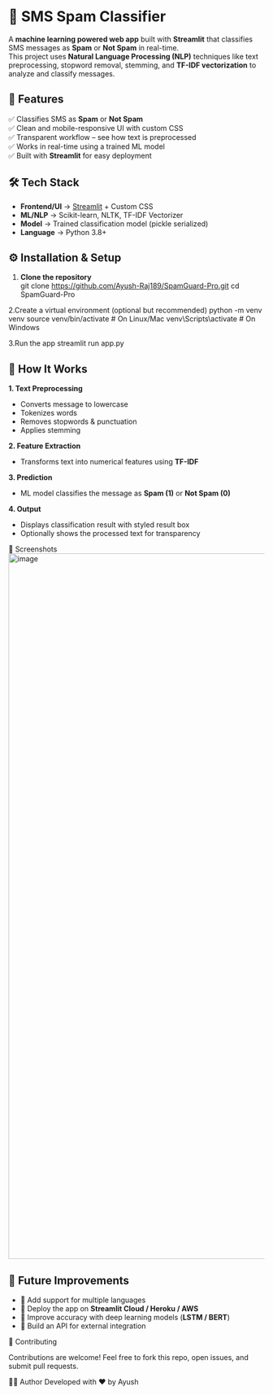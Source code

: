 # 📱 SMS Spam Classifier  

A **machine learning powered web app** built with **Streamlit** that classifies SMS messages as **Spam** or **Not Spam** in real-time.  
This project uses **Natural Language Processing (NLP)** techniques like text preprocessing, stopword removal, stemming, and **TF-IDF vectorization** to analyze and classify messages.

## 🚀 Features  

✅ Classifies SMS as **Spam** or **Not Spam**  
✅ Clean and mobile-responsive UI with custom CSS  
✅ Transparent workflow – see how text is preprocessed  
✅ Works in real-time using a trained ML model  
✅ Built with **Streamlit** for easy deployment  

## 🛠️ Tech Stack  

- **Frontend/UI** → [Streamlit](https://streamlit.io/) + Custom CSS  
- **ML/NLP** → Scikit-learn, NLTK, TF-IDF Vectorizer  
- **Model** → Trained classification model (pickle serialized)  
- **Language** → Python 3.8+  


## ⚙️ Installation & Setup  

1. **Clone the repository**  
git clone https://github.com/Ayush-Raj189/SpamGuard-Pro.git
cd SpamGuard-Pro

2.Create a virtual environment (optional but recommended)
python -m venv venv
source venv/bin/activate   # On Linux/Mac
venv\Scripts\activate      # On Windows

3.Run the app
streamlit run app.py

## 🔎 How It Works  

**1. Text Preprocessing**  
- Converts message to lowercase  
- Tokenizes words  
- Removes stopwords & punctuation  
- Applies stemming  

**2. Feature Extraction**  
- Transforms text into numerical features using **TF-IDF**  

**3. Prediction**  
- ML model classifies the message as **Spam (1)** or **Not Spam (0)**  

**4. Output**  
- Displays classification result with styled result box  
- Optionally shows the processed text for transparency

  
📸 Screenshots
<img width="1748" height="1388" alt="image" src="https://github.com/user-attachments/assets/6386f27d-b902-4659-83e0-ee3cfbe1c151" />

## 🔮 Future Improvements  

- 📌 Add support for multiple languages  
- 📌 Deploy the app on **Streamlit Cloud / Heroku / AWS**  
- 📌 Improve accuracy with deep learning models (**LSTM / BERT**)  
- 📌 Build an API for external integration
  
🤝 Contributing

Contributions are welcome!
Feel free to fork this repo, open issues, and submit pull requests.

👨‍💻 Author
Developed with ❤️ by Ayush
